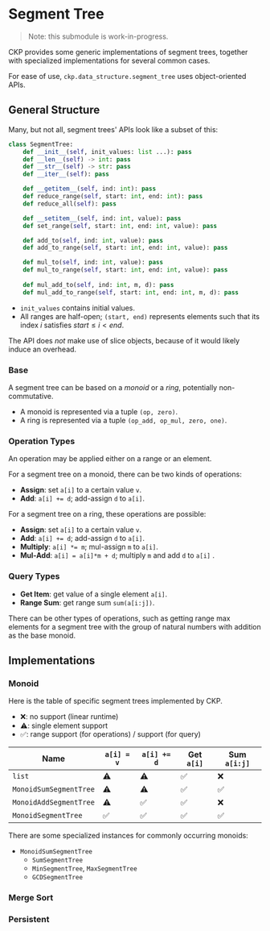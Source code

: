 # Segment Tree

> Note: this submodule is work-in-progress.

CKP provides some generic implementations of segment trees, together with specialized implementations for several common cases.

For ease of use, `ckp.data_structure.segment_tree` uses object-oriented APIs.

## General Structure

Many, but not all, segment trees' APIs look like a subset of this:

```py
class SegmentTree:
    def __init__(self, init_values: list ...): pass
    def __len__(self) -> int: pass
    def __str__(self) -> str: pass
    def __iter__(self): pass

    def __getitem__(self, ind: int): pass
    def reduce_range(self, start: int, end: int): pass
    def reduce_all(self): pass

    def __setitem__(self, ind: int, value): pass
    def set_range(self, start: int, end: int, value): pass

    def add_to(self, ind: int, value): pass
    def add_to_range(self, start: int, end: int, value): pass

    def mul_to(self, ind: int, value): pass
    def mul_to_range(self, start: int, end: int, value): pass
    
    def mul_add_to(self, ind: int, m, d): pass
    def mul_add_to_range(self, start: int, end: int, m, d): pass
```

- `init_values` contains initial values.
- All ranges are half-open; `(start, end)` represents elements such that its index $i$ satisfies $start \le i < end$.

The API does *not* make use of slice objects, because of it would likely induce an overhead.

### Base

A segment tree can be based on a *monoid* or a *ring*, potentially non-commutative.

- A monoid is represented via a tuple `(op, zero)`.
- A ring is represented via a tuple `(op_add, op_mul, zero, one)`.

### Operation Types

An operation may be applied either on a range or an element.

For a segment tree on a monoid, there can be two kinds of operations:

- **Assign**: set `a[i]` to a certain value `v`.
- **Add**: `a[i] += d`; add-assign `d` to `a[i]`.

For a segment tree on a ring, these operations are possible:

- **Assign**: set `a[i]` to a certain value `v`.
- **Add**: `a[i] += d`; add-assign `d` to `a[i]`.
- **Multiply**: `a[i] *= m`; mul-assign `m` to `a[i]`.
- **Mul-Add**: `a[i] = a[i]*m + d`; multiply `m` and add `d` to `a[i]` .

### Query Types

- **Get Item**: get value of a single element `a[i]`.
- **Range Sum**: get range sum `sum(a[i:j])`.

There can be other types of operations, such as getting range max elements for a segment tree with the group of natural numbers with addition as the base monoid.

## Implementations

### Monoid

Here is the table of specific segment trees implemented by CKP.

- ❌: no support (linear runtime)
- ⚠️: single element support
- ✅: range support (for operations) / support (for query)

| Name | `a[i] = v` | `a[i] += d` | Get `a[i]` | Sum `a[i:j]` |
| ---- | ---------- | ----------- | ---------- | ------------ |
| `list` | ⚠️ | ⚠️ | ✅ | ❌ |
| `MonoidSumSegmentTree` | ⚠️ | ⚠️ | ✅ | ✅ |
| `MonoidAddSegmentTree` | ⚠️ | ✅ | ✅ | ❌ |
| `MonoidSegmentTree` | ✅ | ✅ | ✅ | ✅ |

There are some specialized instances for commonly occurring monoids:

- `MonoidSumSegmentTree`
  - `SumSegmentTree`
  - `MinSegmentTree`, `MaxSegmentTree`
  - `GCDSegmentTree`

### Merge Sort

### Persistent